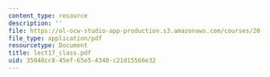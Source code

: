 ```yaml
---
content_type: resource
description: ''
file: https://ol-ocw-studio-app-production.s3.amazonaws.com/courses/20-462j-molecular-principles-of-biomaterials-spring-2006/35048cc845ef65e54340c21d15566e32_lect17_class.pdf
file_type: application/pdf
resourcetype: Document
title: lect17_class.pdf
uid: 35048cc8-45ef-65e5-4340-c21d15566e32
---
```

